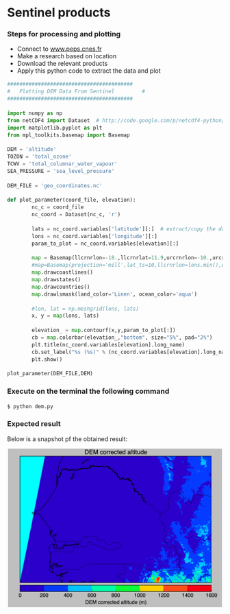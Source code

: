 # Sentinel products
### Steps for processing and plotting

- Connect to www.peps.cnes.fr 
- Make a research based on location
- Download the relevant products 
- Apply this python code to extract the data and plot

```python
#########################################
#	Plotting DEM Data From Sentinel		    #
#########################################

import numpy as np
from netCDF4 import Dataset  # http://code.google.com/p/netcdf4-python/
import matplotlib.pyplot as plt
from mpl_toolkits.basemap import Basemap

DEM = 'altitude'
TOZON = 'total_ozone'
TCWV = 'total_columnar_water_vapour'
SEA_PRESSURE = 'sea_level_pressure'

DEM_FILE = 'geo_coordinates.nc'

def plot_parameter(coord_file, elevation):
        nc_c = coord_file 
        nc_coord = Dataset(nc_c, 'r')   

        lats = nc_coord.variables['latitude'][:]  # extract/copy the data
        lons = nc_coord.variables['longitude'][:]
        param_to_plot = nc_coord.variables[elevation][:]

        map = Basemap(llcrnrlon=-18.,llcrnrlat=11.9,urcrnrlon=-10.,urcrnrlat=17.,resolution='i', projection='tmerc', lat_0 = 14.666020, lon_0 = -14.787668)
        #map=Basemap(projection='mill',lat_ts=10,llcrnrlon=lons.min(),urcrnrlon=lons.max(),llcrnrlat=lats.min(),urcrnrlat=lats.max(),resolution='c')
        map.drawcoastlines()
        map.drawstates()
        map.drawcountries()
        map.drawlsmask(land_color='Linen', ocean_color='aqua')

        #lon, lat = np.meshgrid(lons, lats)
        x, y = map(lons, lats)

        elevation_ = map.contourf(x,y,param_to_plot[:])
        cb = map.colorbar(elevation_,"bottom", size="5%", pad="2%")
        plt.title(nc_coord.variables[elevation].long_name)
        cb.set_label("%s (%s)" % (nc_coord.variables[elevation].long_name,nc_coord.variables[elevation].units))
        plt.show()

plot_parameter(DEM_FILE,DEM)
```

### Execute on the terminal the following command
```python
$ python dem.py
```

### Expected result

Below is a snapshot pf the obtained result:
<p align="center">
  <img src="img/dem.png" width="500" title="Digital Elevation Map">
</p>

